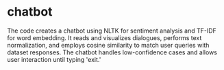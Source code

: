 # chatbot
The code creates a chatbot using NLTK for sentiment analysis and TF-IDF for word embedding. It reads and visualizes dialogues, performs text normalization, and employs cosine similarity to match user queries with dataset responses. The chatbot handles low-confidence cases and allows user interaction until typing 'exit.'
